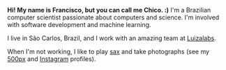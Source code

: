 **Hi! My name is Francisco, but you can call me Chico. :)**
I'm a Brazilian computer scientist passionate about computers and science. I'm involved with software development and machine learning.

I live in São Carlos, Brazil, and I work with an amazing team at [Luizalabs](https://github.com/luizalabs).

When I'm not working, I like to play [sax](http://soundcloud.com/francisco-de-souza-junior-4188268/) and take photographs (see my [500px](http://500px.com/fsjunior) and [Instagram](https://www.instagram.com/fsjunior/) profiles).
